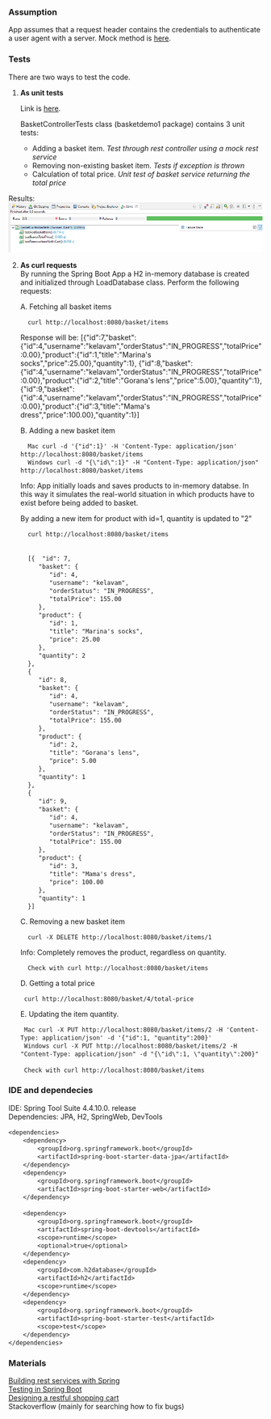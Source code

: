 ### Assumption
App assumes that a request header contains the credentials to authenticate a user agent with a server. Mock method is [here](https://github.com/arheinao/Basket/blob/master/BasektExample1/src/main/java/basketdemo1/utilities/Users.java).

### Tests
There are two ways to test the code.

1) **As unit tests** 
   
   Link is [here](https://github.com/arheinao/Basket/blob/master/BasektExample1/src/test/java/basketdemo1/BasketControllerTests.java).
   
   BasketControllerTests class (basketdemo1 package) contains 3 unit tests:
    * Adding a basket item. _Test through rest controller using a mock rest service_
    * Removing non-existing basket item. _Tests if exception is thrown_
    * Calculation of total price. _Unit test of basket service returning the total price_

Results:  
<img src="https://github.com/arheinao/BasketTestResults/blob/main/BasketTests.png" width="800px" height="auto">  


2) **As curl requests**  
   By running the Spring Boot App a H2 in-memory database is created and initialized through LoadDatabase class. Perform the following requests:

    A. Fetching all basket items

         curl http://localhost:8080/basket/items

      Response will be:
           [{"id":7,"basket":{"id":4,"username":"kelavam","orderStatus":"IN_PROGRESS","totalPrice":0.00},"product":{"id":1,"title":"Marina's socks","price":25.00},"quantity":1},            {"id":8,"basket":{"id":4,"username":"kelavam","orderStatus":"IN_PROGRESS","totalPrice":0.00},"product":{"id":2,"title":"Gorana's lens","price":5.00},"quantity":1},     {"id":9,"basket":{"id":4,"username":"kelavam","orderStatus":"IN_PROGRESS","totalPrice":0.00},"product":{"id":3,"title":"Mama's dress","price":100.00},"quantity":1}]

    B. Adding a new basket item

         Mac curl -d '{"id":1}' -H 'Content-Type: application/json' http://localhost:8080/basket/items
         Windows curl -d "{\"id\":1}" -H "Content-Type: application/json" http://localhost:8080/basket/items

      Info: App initially loads and saves products to in-memory databse. In this way it simulates the real-world situation in which products have to exist before being added to       basket. 

    By adding a new item for product with id=1, quantity is updated to "2"  
         
         curl http://localhost:8080/basket/items
         
        
         [{  "id": 7,
            "basket": {
               "id": 4,
               "username": "kelavam",
               "orderStatus": "IN_PROGRESS",
               "totalPrice": 155.00
            },
            "product": {
               "id": 1,
               "title": "Marina's socks",
               "price": 25.00
            },
            "quantity": 2
         },
         {
            "id": 8,
            "basket": {
               "id": 4,
               "username": "kelavam",
               "orderStatus": "IN_PROGRESS",
               "totalPrice": 155.00
            },
            "product": {
               "id": 2,
               "title": "Gorana's lens",
               "price": 5.00
            },
            "quantity": 1
         },
         {
            "id": 9,
            "basket": {
               "id": 4,
               "username": "kelavam",
               "orderStatus": "IN_PROGRESS",
               "totalPrice": 155.00
            },
            "product": {
               "id": 3,
               "title": "Mama's dress",
               "price": 100.00
            },
            "quantity": 1
         }]
         


    C. Removing a new basket item

         curl -X DELETE http://localhost:8080/basket/items/1

    Info: Completely removes the product, regardless on quantity.

         Check with curl http://localhost:8080/basket/items


    D. Getting a total price

        curl http://localhost:8080/basket/4/total-price


    E. Updating the item quantity.

        Mac curl -X PUT http://localhost:8080/basket/items/2 -H 'Content-Type: application/json' -d '{"id":1, "quantity":200}'
        Windows curl -X PUT http://localhost:8080/basket/items/2 -H "Content-Type: application/json" -d "{\"id\":1, \"quantity\":200}"

        Check with curl http://localhost:8080/basket/items


### IDE and dependecies
IDE: Spring Tool Suite 4.4.10.0. release  
Dependencies: JPA, H2, SpringWeb, DevTools

	<dependencies>
		<dependency>
			<groupId>org.springframework.boot</groupId>
			<artifactId>spring-boot-starter-data-jpa</artifactId>
		</dependency>
		<dependency>
			<groupId>org.springframework.boot</groupId>
			<artifactId>spring-boot-starter-web</artifactId>
		</dependency>

		<dependency>
			<groupId>org.springframework.boot</groupId>
			<artifactId>spring-boot-devtools</artifactId>
			<scope>runtime</scope>
			<optional>true</optional>
		</dependency>
		<dependency>
			<groupId>com.h2database</groupId>
			<artifactId>h2</artifactId>
			<scope>runtime</scope>
		</dependency>
		<dependency>
			<groupId>org.springframework.boot</groupId>
			<artifactId>spring-boot-starter-test</artifactId>
			<scope>test</scope>
		</dependency>
	</dependencies>


### Materials
[Building rest services with Spring](https://spring.io/guides/tutorials/rest/)  
[Testing in Spring Boot](https://www.baeldung.com/spring-boot-testing)  
[Designing a restful shopping cart](https://nvoulgaris.com/designing-a-restful-shopping-cart/)  
Stackoverflow (mainly for searching how to fix bugs)  
